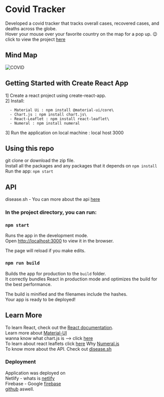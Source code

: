 # Covid Tracker
Developed a covid tracker that tracks overall cases, recovered cases, and deaths across the globe.\
Hover your mouse over your favorite country on the map for a pop up. 😉\
click to view the project [here](https://rathod-shubham.github.io/CovidTracker/)

## Mind Map
![COVID ](https://user-images.githubusercontent.com/58945964/112741896-0e4c4580-8f4f-11eb-8e8d-dc2fdec6c772.png)


## Getting Started with Create React App

1] Create a react project using create-react-app.\
2] Install: 

      - Material Ui : npm install @material-ui/core\
      - Chart.js : npm install chart.js\
      - React-Leaflet : npm install react-leaflet\
      - Numeral : npm install numeral
 
3] Run the application on local machine : local host 3000


## Using this repo
git clone or download the zip file.\
Install all the packages and any packages that it depends on `npm install`
Run the app: `npm start`

## API
disease.sh - You can more about the api [here](https://disease.sh/docs/)

### In the project directory, you can run:

### `npm start`

Runs the app in the development mode.\
Open [http://localhost:3000](http://localhost:3000) to view it in the browser.

The page will reload if you make edits.

### `npm run build`

Builds the app for production to the `build` folder.\
It correctly bundles React in production mode and optimizes the build for the best performance.

The build is minified and the filenames include the hashes.\
Your app is ready to be deployed!


## Learn More

To learn React, check out the [React documentation](https://reactjs.org/).\
Learn more about [Material-UI](https://material-ui.com/getting-started/installation/)\
wanna know what chart.js is --> click [here](https://www.chartjs.org/docs/latest/)\
To learn about react leaflets click [here](https://react-leaflet.js.org/docs/start-installation)
Why [Numeral.js](http://numeraljs.com)\
To know more about the API. Check out [disease.sh](https://disease.sh)

### Deployment
Application was deployed on \
Netlify - whats is [netlify](https://www.netlify.com)\
Firebase - Google [firebase](https://firebase.google.com)\
[github](https://rathod-shubham.github.io/CovidTracker/)  aswell.
